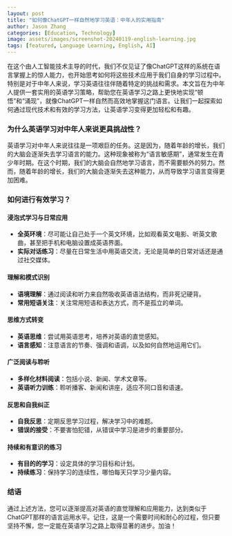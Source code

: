 ```yaml
---
layout: post
title: "如何像ChatGPT一样自然地学习英语：中年人的实用指南"
author: Jason Zhang
categories: [Education, Technology]
image: assets/images/screenshot-20240119-english-learning.jpg
tags: [featured, Language Learning, English, AI]
---
```


在这个由人工智能技术主导的时代，我们不仅见证了像ChatGPT这样的系统在语言掌握上的惊人能力，也开始思考如何将这些技术应用于我们自身的学习过程中。特别是对于中年人来说，学习英语往往伴随着特定的挑战和需求。本文旨在为中年人提供一套实用的英语学习策略，帮助您在英语学习之路上更快地实现“顿悟”和“涌现”，就像ChatGPT一样自然而高效地掌握这门语言。让我们一起探索如何通过现代技术和有效的学习方法，让英语学习变得更加轻松和有趣。

### 为什么英语学习对中年人来说更具挑战性？
英语学习对中年人来说往往是一项艰巨的任务。这是因为，随着年龄的增长，我们的大脑会逐渐失去学习语言的能力。这种现象被称为“语言敏感期”，通常发生在青少年时期。在这个时期，我们的大脑会自然地学习语言，而不需要额外的努力。然而，随着年龄的增长，我们的大脑会逐渐失去这种能力，从而导致学习语言变得更加困难。

### 如何进行有效学习？
#### 浸泡式学习与日常应用
- **全英环境**：尽可能让自己处于一个英文环境，比如观看英文电影、听英文歌曲，甚至把手机和电脑设置成英语界面。
- **实际对话练习**：尽量在日常生活中用英语交流，无论是简单的日常对话还是通过社交媒体。

#### 理解和模式识别
- **语境理解**：通过阅读和听力来自然吸收英语语法结构，而非死记硬背。
- **常用短语关注**：关注常用短语和表达方式，而不是孤立的单词。

#### 思维方式转变
- **英语思维**：尝试用英语思考，培养对英语的直觉感知。
- **语言感知**：注意语言的节奏、强调和语调，以及如何自然地运用它们。

#### 广泛阅读与聆听
- **多样化材料阅读**：包括小说、新闻、学术文章等。
- **英语听力训练**：聆听播客、新闻和讲座，适应不同口音和语速。

#### 反思和自我纠正
- **自我反思**：定期反思学习过程，解决学习中的难题。
- **错误的接受**：不要害怕犯错，从错误中学习是进步的重要部分。

#### 持续和有意识的练习
- **有目的的学习**：设定具体的学习目标和计划。
- **持续练习**：保持学习的连续性，哪怕每天只学习少量内容。

### 结语
通过上述方法，您可以逐渐提高对英语的直觉理解和应用能力，达到类似于ChatGPT那样的语言运用水平。记住，这是一个需要时间和耐心的过程，但只要坚持不懈，您一定能在英语学习之路上取得显著的进步。加油！